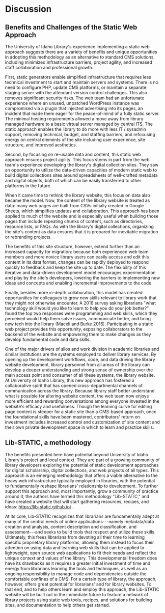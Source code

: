 # Discussion

## Benefits and Challenges of the Static Web Approach

The University of Idaho Library's experience implementing a static web approach suggests there are a variety of benefits and unique opportunities in adopting this methodology as an alternative to standard CMS solutions, including minimized infrastructure barriers, project agility, and increased staff collaboration and professional growth.

First, static generators enable simplified infrastructure that requires less technical investment to start and maintain servers and systems. There is no need to configure PHP, update CMS platforms, or maintain a separate staging server with the attendant version control challenges. This also removes significant security risks. The web team had an unfortunate experience where an unused, unpatched WordPress instance was compromised via a plugin that injected advertising into its pages, an incident that made them eager for the peace-of-mind of a fully static server. The minimal hosting requirements allowed a move away from library managed hardware to a basic virtual server managed by central ITS. The static approach enables the library to do more with less IT / sysadmin support, removing technical, budget, and staffing barriers, and refocusing energy on central elements of the site including user experience, site structure, and improved aesthetics.

Second, by focusing on re-usable data and content, this static web approach ensures project agility. This focus stems in part from the web team's experience developing the library's digital collection sites. They saw an opportunity to utilize the data-driven capacities of modern static web to build digital collections sites around spreadsheets of well-crafted metadata and digital objects, both of which can be easily transferred to other platforms in the future.

When it came time to rethink the library website, this focus on data also became the model. Now, the content of the library website is treated as data: many web pages are built from CSVs initially created in Google Sheets, which simplifies updates and collaboration. This approach has been applied to much of the website and is especially useful when building those pages that include repeating chunks of content, such as directories, resource lists, or FAQs. As with the library's digital collections, organizing the site's content as data ensures that it is prepared for inevitable migration or rebranding projects.

The benefits of this site structure, however, extend further than an increased capacity for migration: because both experienced web team members and more novice library users can easily access and edit this content in its data format, changes can be rapidly deployed to respond quickly to feedback and keep the site up to date. The flexibility of this iterative and data-driven development model encourages experimentation and play by the site's developers, lowering the barriers to implementing new ideas and concepts and enabling incremental improvements to the code.

Finally, besides more in-depth collaboration, this model has created opportunities for colleagues to grow new skills relevant to library work that they might not otherwise encounter. A 2016 survey asking librarians "what technology skill would you like to learn to help you do your job better?" found the top two responses were programming and web skills, which they perceived would help them solve issues, communicate better, and bring new tech into the library (Maceli and Burke 2016). Participating in a static web project provides this opportunity, exposing collaborators to the backend of the website and empowering them to make changes as they develop fundamental code and data skills.

One of the major drivers of silos and work division in academic libraries and similar institutions are the systems employed to deliver library services. By opening up the development workflows, code, and data driving the library website development, library personnel from all areas of the library can develop a deeper understanding and strong sense of ownership over the main access point and consumer of all these systems, the library website. At University of Idaho Library, this new approach has fostered a collaborative spirit that has opened cross-departmental channels of communication across the library. Because library staff better understand what is possible for altering website content, the web team now enjoys more efficient and rewarding conversations among everyone invested in the website's efficacy and usefulness. Though the learning curve for editing page content is steeper for a static site than a CMS-based approach, once the foundational skills have been mastered, contributors' return on investment includes increased control and customization of site content and their own private development space in which to learn and practice skills.

## Lib-STATIC, a methodology

The benefits presented here have potential beyond University of Idaho Library's project and local context. They are part of a growing community of library developers exploring the potential of static development approaches for digital scholarship, digital collections, and web projects of all types. This approach is an emerging methodology that offers a viable alternative to the heavy web infrastructure typically employed in libraries, with the potential to fundamentally reshape librarians' relationship to development. To further support this approach and, most importantly, grow a community of practice around it, the authors have termed this methodology "Lib-STATIC," and have created a website that will start gathering resources, recipes, and ideas: <https://lib-static.github.io/> .

At its core, Lib-STATIC recognizes that librarians are fundamentally adept at many of the central needs of online applications---namely metadata/data creation and analysis, content description and classification, and assessment---and seeks to build tools that respect and utilize these skills. Ultimately, this frees librarians from devoting all their time to learning specific proprietary library platforms, allowing them instead to focus their attention on using data and learning web skills that can be applied to lightweight, open source web applications to fit their needs and reflect the unique context and values of the library. This developmental freedom does have its drawbacks as it requires a greater initial investment of time and energy from librarians learning the tools and techniques, as well as an ongoing responsibility to manage code and dependencies outside the comfortable confines of a CMS. For a certain type of library, the approach, however, offers great potential for librarians' and for library websites. To that end, and to help others learn and employ this approach, the Lib-STATIC website will be built out in the immediate future to feature a network of library projects using static web tools, recipes, and solutions for building sites, and documentation to help others get started.
